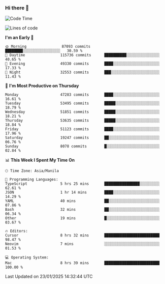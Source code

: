 ### Hi there 👋

<!--START_SECTION:waka-->
![Code Time](http://img.shields.io/badge/Code%20Time-5%2C794%20hrs%203%20mins-blue)

![Lines of code](https://img.shields.io/badge/From%20Hello%20World%20I%27ve%20Written-114.2%20million%20lines%20of%20code-blue)

**I'm an Early 🐤** 

```text
🌞 Morning                87093 commits       ████████░░░░░░░░░░░░░░░░░   30.59 % 
🌆 Daytime                115736 commits      ██████████░░░░░░░░░░░░░░░   40.65 % 
🌃 Evening                49330 commits       ████░░░░░░░░░░░░░░░░░░░░░   17.33 % 
🌙 Night                  32553 commits       ███░░░░░░░░░░░░░░░░░░░░░░   11.43 % 
```
📅 **I'm Most Productive on Thursday** 

```text
Monday                   47283 commits       ████░░░░░░░░░░░░░░░░░░░░░   16.61 % 
Tuesday                  53495 commits       █████░░░░░░░░░░░░░░░░░░░░   18.79 % 
Wednesday                51851 commits       █████░░░░░░░░░░░░░░░░░░░░   18.21 % 
Thursday                 53635 commits       █████░░░░░░░░░░░░░░░░░░░░   18.84 % 
Friday                   51123 commits       ████░░░░░░░░░░░░░░░░░░░░░   17.96 % 
Saturday                 19247 commits       ██░░░░░░░░░░░░░░░░░░░░░░░   06.76 % 
Sunday                   8078 commits        █░░░░░░░░░░░░░░░░░░░░░░░░   02.84 % 
```


📊 **This Week I Spent My Time On** 

```text
🕑︎ Time Zone: Asia/Manila

💬 Programming Languages: 
TypeScript               5 hrs 25 mins       ████████████████░░░░░░░░░   62.61 % 
JSON                     1 hr 14 mins        ████░░░░░░░░░░░░░░░░░░░░░   14.29 % 
YAML                     40 mins             ██░░░░░░░░░░░░░░░░░░░░░░░   07.86 % 
Bash                     32 mins             ██░░░░░░░░░░░░░░░░░░░░░░░   06.34 % 
Other                    19 mins             █░░░░░░░░░░░░░░░░░░░░░░░░   03.67 % 

🔥 Editors: 
Cursor                   8 hrs 32 mins       █████████████████████████   98.47 % 
Neovim                   7 mins              ░░░░░░░░░░░░░░░░░░░░░░░░░   01.53 % 

💻 Operating System: 
Mac                      8 hrs 39 mins       █████████████████████████   100.00 % 
```


 Last Updated on 23/01/2025 14:32:44 UTC
<!--END_SECTION:waka-->


<!--
**rad182/rad182** is a ✨ _special_ ✨ repository because its `README.md` (this file) appears on your GitHub profile.

Here are some ideas to get you started:

- 🔭 I’m currently working on ...
- 🌱 I’m currently learning ...
- 👯 I’m looking to collaborate on ...
- 🤔 I’m looking for help with ...
- 💬 Ask me about ...
- 📫 How to reach me: ...
- 😄 Pronouns: ...
- ⚡ Fun fact: ...
-->
